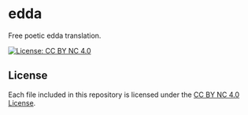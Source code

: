 # edda

Free poetic edda translation.

[![License: CC BY NC 4.0](https://img.shields.io/badge/License-CC%20BY%20NC%204.0-lightgrey.svg)](https://creativecommons.org/licenses/by/4.0/)

## License

Each file included in this repository is licensed under the [CC BY NC 4.0 License](https://creativecommons.org/licenses/nc/4.0/). 

